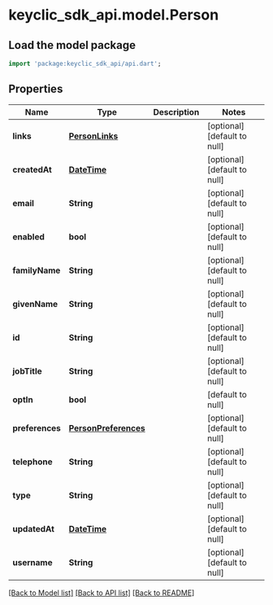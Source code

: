 # keyclic_sdk_api.model.Person

## Load the model package
```dart
import 'package:keyclic_sdk_api/api.dart';
```

## Properties
Name | Type | Description | Notes
------------ | ------------- | ------------- | -------------
**links** | [**PersonLinks**](PersonLinks.md) |  | [optional] [default to null]
**createdAt** | [**DateTime**](DateTime.md) |  | [optional] [default to null]
**email** | **String** |  | [optional] [default to null]
**enabled** | **bool** |  | [optional] [default to null]
**familyName** | **String** |  | [optional] [default to null]
**givenName** | **String** |  | [optional] [default to null]
**id** | **String** |  | [optional] [default to null]
**jobTitle** | **String** |  | [optional] [default to null]
**optIn** | **bool** |  | [default to null]
**preferences** | [**PersonPreferences**](PersonPreferences.md) |  | [optional] [default to null]
**telephone** | **String** |  | [optional] [default to null]
**type** | **String** |  | [optional] [default to null]
**updatedAt** | [**DateTime**](DateTime.md) |  | [optional] [default to null]
**username** | **String** |  | [optional] [default to null]

[[Back to Model list]](../README.md#documentation-for-models) [[Back to API list]](../README.md#documentation-for-api-endpoints) [[Back to README]](../README.md)


